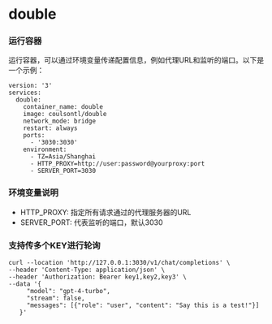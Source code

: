 # double

### 运行容器
运行容器，可以通过环境变量传递配置信息，例如代理URL和监听的端口。以下是一个示例：

```
version: '3'
services:
  double:
    container_name: double
    image: coulsontl/double
    network_mode: bridge
    restart: always
    ports:
      - '3030:3030'
    environment:
      - TZ=Asia/Shanghai
      - HTTP_PROXY=http://user:password@yourproxy:port
      - SERVER_PORT=3030
```

### 环境变量说明
* HTTP_PROXY: 指定所有请求通过的代理服务器的URL
* SERVER_PORT: 代表监听的端口，默认3030

### 支持传多个KEY进行轮询
```
curl --location 'http://127.0.0.1:3030/v1/chat/completions' \
--header 'Content-Type: application/json' \
--header 'Authorization: Bearer key1,key2,key3' \
--data '{
     "model": "gpt-4-turbo",
     "stream": false,
     "messages": [{"role": "user", "content": "Say this is a test!"}]
   }'
```
